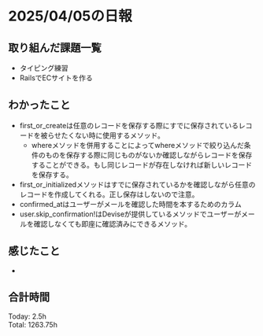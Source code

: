 # 2025/04/05の日報
## 取り組んだ課題一覧
* タイピング練習
*  RailsでECサイトを作る
## わかったこと
* first_or_createは任意のレコードを保存する際にすでに保存されているレコードを被らせたくない時に使用するメソッド。
  *  whereメソッドを併用することによってwhereメソッドで絞り込んだ条件のものを保存する際に同じものがないか確認しながらレコードを保存することができる。もし同じレコードが存在しなければ新しいレコードを保存する。
* first_or_initializedメソッドはすでに保存されているかを確認しながら任意のレコードを作成してくれる。正し保存はしないので注意。
* confirmed_atはユーザーがメールを確認した時間を本するためのカラム
* user.skip_confirmation!はDeviseが提供しているメソッドでユーザーがメールを確認しなくても即座に確認済みにできるメソッド。  
   
## 感じたこと
* 
##  合計時間 
Today: 2.5h<br>
Total: 1263.75h
